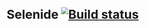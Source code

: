 # Selenide [![Build status](https://ci.appveyor.com/api/projects/status/xul75e4d5vvstava/branch/main?svg=true)](https://ci.appveyor.com/project/Oksana017/selenide/branch/main)

